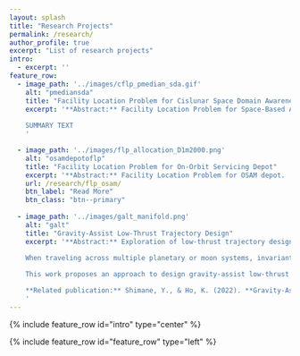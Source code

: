 ```yaml
---
layout: splash
title: "Research Projects"
permalink: /research/
author_profile: true
excerpt: "List of research projects"
intro: 
  - excerpt: ''
feature_row:
  - image_path: '../images/cflp_pmedian_sda.gif'
    alt: "pmediansda"
    title: "Facility Location Problem for Cislunar Space Domain Awareness"
    excerpt: '**Abstract:** Facility Location Problem for Space-Based Assets. 
    
    SUMMARY TEXT
    '

  - image_path: '../images/flp_allocation_D1m2000.png'
    alt: "osamdepotoflp"
    title: "Facility Location Problem for On-Orbit Servicing Depot"
    excerpt: '**Abstract:** Facility Location Problem for OSAM depot. '
    url: /research/flp_osam/
    btn_label: "Read More"
    btn_class: "btn--primary"
    
  - image_path: '../images/galt_manifold.png'
    alt: "galt"
    title: "Gravity-Assist Low-Thrust Trajectory Design"
    excerpt: '**Abstract:** Exploration of low-thrust trajectory design via direct-transcription.
    
    When traveling across multiple planetary or moon systems, invariant manifold structures may be leveraged to allow for efficient transfer within multi-body dynamics. However, the sole use of these structures is restrictive in many cases, as the manifold may not reach a desired departure or arrival location in the phase space. In particular, the use of low-thrust propulsion together with manifold dynamics requires an optimization framework that captures these mechanisms into a single problem. 

    This work proposes an approach to design gravity-assist low-thrust transfers that lever- age manifold structures at departure or arrival. The approach involves a modification to the Sims-Flanagan transcription by incorporating parametrization of arrival to a manifold Poincaré section instead of a celestial body. A key advantage is its use of two-body dynamics for the propagation of the majority of the transfer. This enables large-scale and realistic assessment of possible solutions through a combination of ODE-based propagation of the manifold, and Lagrange coefficients-based propagation of the inter-system portion of the transfer. Leveraging the proposed method, a low-thrust transfer from Earth to the Sun-Venus system, also incorporating an Earth fly-by in between, is studied. 

    **Related publication:** Shimane, Y., & Ho, K. (2022). **Gravity‑Assist Low‑Thrust Inter‑System Trajectory Design with Manifold Captures**. The Journal of the Astronautical Sciences. [https://doi.org/10.1007/s40295-022-00319-x](https://doi.org/10.1007/s40295-022-00319-x)
    '
---
```


{% include feature_row id="intro" type="center" %}

{% include feature_row id="feature_row" type="left" %}